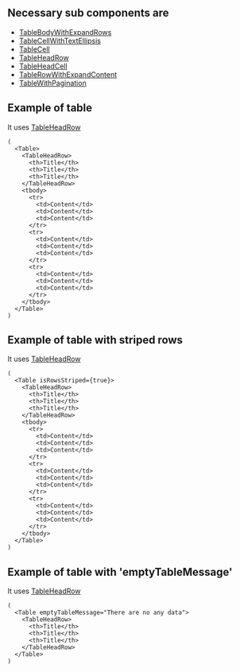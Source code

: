 ## Necessary sub components are
* [TableBodyWithExpandRows](#tablebodywithexpandrows)
* [TableCellWithTextEllipsis](#tablecellwithtextellipsis)
* [TableCell](#tablecell)
* [TableHeadRow](#tableheadrow)
* [TableHeadCell](#tableheadcell)
* [TableRowWithExpandContent](#tablerowwithexpandcontent)
* [TableWithPagination](#tablewithpagination)

## Example of table
It uses [TableHeadRow](#tableheadrow)

    (
      <Table>
        <TableHeadRow>
          <th>Title</th>
          <th>Title</th>
          <th>Title</th>
        </TableHeadRow>
        <tbody>
          <tr>
            <td>Content</td>
            <td>Content</td>
            <td>Content</td>
          </tr>
          <tr>
            <td>Content</td>
            <td>Content</td>
            <td>Content</td>
          </tr>
          <tr>
            <td>Content</td>
            <td>Content</td>
            <td>Content</td>
          </tr>
        </tbody>
      </Table>
    )

## Example of table with striped rows
It uses [TableHeadRow](#tableheadrow)

    (
      <Table isRowsStriped={true}>
        <TableHeadRow>
          <th>Title</th>
          <th>Title</th>
          <th>Title</th>
        </TableHeadRow>
        <tbody>
          <tr>
            <td>Content</td>
            <td>Content</td>
            <td>Content</td>
          </tr>
          <tr>
            <td>Content</td>
            <td>Content</td>
            <td>Content</td>
          </tr>
          <tr>
            <td>Content</td>
            <td>Content</td>
            <td>Content</td>
          </tr>
        </tbody>
      </Table>
    )

## Example of table with 'emptyTableMessage'
It uses [TableHeadRow](#tableheadrow)

    (
      <Table emptyTableMessage="There are no any data">
        <TableHeadRow>
          <th>Title</th>
          <th>Title</th>
          <th>Title</th>
        </TableHeadRow>
      </Table>
    )
